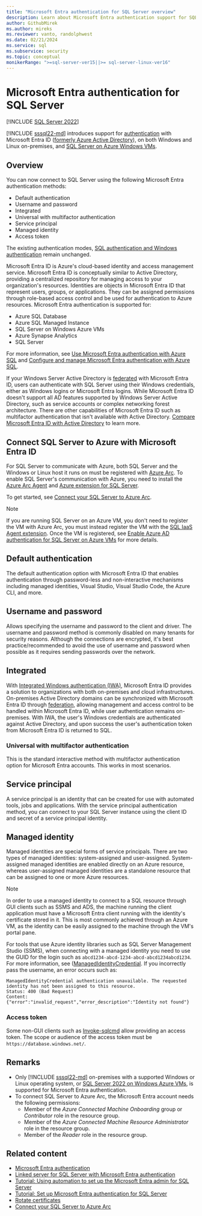 ```yaml
---
title: "Microsoft Entra authentication for SQL Server overview"
description: Learn about Microsoft Entra authentication support for SQL Server
author: GithubMirek
ms.author: mireks
ms.reviewer: vanto, randolphwest
ms.date: 02/21/2024
ms.service: sql
ms.subservice: security
ms.topic: conceptual
monikerRange: ">=sql-server-ver15||>= sql-server-linux-ver16"
---
```


# Microsoft Entra authentication for SQL Server

[!INCLUDE [SQL Server 2022](../../../includes/applies-to-version/sqlserver2022.md)]

[!INCLUDE [sssql22-md](../../../includes/sssql22-md.md)] introduces support for [authentication](/azure/active-directory/authentication/overview-authentication) with Microsoft Entra ID ([formerly Azure Active Directory](/entra/fundamentals/new-name)), on both Windows and Linux on-premises, and [SQL Server on Azure Windows VMs](/azure/azure-sql/virtual-machines/windows/configure-azure-ad-authentication-for-sql-vm).

## Overview

You can now connect to SQL Server using the following Microsoft Entra authentication methods:

- Default authentication
- Username and password
- Integrated
- Universal with multifactor authentication
- Service principal
- Managed identity
- Access token

The existing authentication modes, [SQL authentication and Windows authentication](../choose-an-authentication-mode.md) remain unchanged.

Microsoft Entra ID is Azure's cloud-based identity and access management service. Microsoft Entra ID is conceptually similar to Active Directory, providing a centralized repository for managing access to your organization's resources. Identities are objects in Microsoft Entra ID that represent users, groups, or applications. They can be assigned permissions through role-based access control and be used for authentication to Azure resources. Microsoft Entra authentication is supported for:

- Azure SQL Database
- Azure SQL Managed Instance
- SQL Server on Windows Azure VMs
- Azure Synapse Analytics
- SQL Server

For more information, see [Use Microsoft Entra authentication with Azure SQL](/azure/azure-sql/database/authentication-aad-overview) and [Configure and manage Microsoft Entra authentication with Azure SQL](/azure/azure-sql/database/authentication-aad-configure).

If your Windows Server Active Directory is [federated](/entra/identity/hybrid/connect/whatis-fed) with Microsoft Entra ID, users can authenticate with SQL Server using their Windows credentials, either as Windows logins or Microsoft Entra logins. While Microsoft Entra ID doesn't support all AD features supported by Windows Server Active Directory, such as service accounts or complex networking forest architecture. There are other capabilities of Microsoft Entra ID such as multifactor authentication that isn't available with Active Directory. [Compare Microsoft Entra ID with Active Directory](/entra/fundamentals/compare) to learn more.

## <a id="connect-sql-server-to-azure-with-azure-ad"></a> Connect SQL Server to Azure with Microsoft Entra ID

For SQL Server to communicate with Azure, both SQL Server and the Windows or Linux host it runs on must be registered with [Azure Arc](../../../sql-server/azure-arc/overview.md). To enable SQL Server's communication with Azure, you need to install the [Azure Arc Agent](/azure/azure-arc/servers/overview) and [Azure extension for SQL Server](../../../sql-server/azure-arc/overview.md).

To get started, see [Connect your SQL Server to Azure Arc](../../../sql-server/azure-arc/connect.md).

> [!Note]
> If you are running SQL Server on an Azure VM, you don't need to register the VM with Azure Arc, you must instead register the VM with the [SQL IaaS Agent extension](/azure/azure-sql/virtual-machines/windows/sql-agent-extension-manually-register-single-vm). Once the VM is registered, see [Enable Azure AD authentication for SQL Server on Azure VMs](/azure/azure-sql/virtual-machines/windows/configure-azure-ad-authentication-for-sql-vm) for more details.

## <a id="azure-active-directory-default"></a> Default authentication

The default authentication option with Microsoft Entra ID that enables authentication through password-less and non-interactive mechanisms including managed identities, Visual Studio, Visual Studio Code, the Azure CLI, and more.

## <a id="azure-active-directory-password"></a> Username and password

Allows specifying the username and password to the client and driver. The username and password method is commonly disabled on many tenants for security reasons. Although the connections are encrypted, it's best practice/recommended to avoid the use of username and password when possible as it requires sending passwords over the network.

## <a id="azure-active-directory-integrated"></a> Integrated

With [Integrated Windows authentication (IWA)](/azure/active-directory/develop/msal-authentication-flows#integrated-windows-authentication-iwa), Microsoft Entra ID provides a solution to organizations with both on-premises and cloud infrastructures. On-premises Active Directory domains can be synchronized with Microsoft Entra ID through [federation](/azure/active-directory/hybrid/connect/whatis-fed), allowing management and access control to be handled within Microsoft Entra ID, while user authentication remains on-premises. With IWA, the user's Windows credentials are authenticated against Active Directory, and upon success the user's authentication token from Microsoft Entra ID is returned to SQL.

### <a id="azure-active-directory-universal-with-multi-factor-authentication"></a> Universal with multifactor authentication

This is the standard interactive method with multifactor authentication option for Microsoft Entra accounts. This works in most scenarios.

## <a id="azure-active-directory-service-principal"></a> Service principal

A service principal is an identity that can be created for use with automated tools, jobs and applications. With the service principal authentication method, you can connect to your SQL Server instance using the client ID and secret of a service principal identity.

## <a id="azure-active-directory-managed-identity"></a> Managed identity

Managed identities are special forms of service principals. There are two types of managed identities: system-assigned and user-assigned. System-assigned managed identities are enabled directly on an Azure resource, whereas user-assigned managed identities are a standalone resource that can be assigned to one or more Azure resources.

> [!NOTE]
> In order to use a managed identity to connect to a SQL resource through GUI clients such as SSMS and ADS, the machine running the client application must have a Microsoft Entra client running with the identity's certificate stored in it. This is most commonly achieved through an Azure VM, as the identity can be easily assigned to the machine through the VM's portal pane.

For tools that use Azure identity libraries such as SQL Server Management Studio (SSMS), when connecting with a managed identity you need to use the GUID for the login such as `abcd1234-abcd-1234-abcd-abcd1234abcd1234`. For more information, see ([ManagedIdentityCredential](/dotnet/api/azure.identity.managedidentitycredential.-ctor). If you incorrectly pass the username, an error occurs such as:

```output
ManagedIdentityCredential authentication unavailable. The requested identity has not been assigned to this resource.
Status: 400 (Bad Request)
Content:
{"error":"invalid_request","error_description":"Identity not found"}
```

### <a id="azure-active-directory-access-token"></a> Access token

Some non-GUI clients such as [Invoke-sqlcmd](/powershell/module/sqlserver/invoke-sqlcmd) allow providing an access token. The scope or audience of the access token must be `https://database.windows.net/`.

## Remarks

- Only [!INCLUDE [sssql22-md](../../../includes/sssql22-md.md)] on-premises with a supported Windows or Linux operating system, or [SQL Server 2022 on Windows Azure VMs](/azure/azure-sql/virtual-machines/windows/security-considerations-best-practices#azure-ad-authentication-preview), is supported for Microsoft Entra authentication.
- To connect SQL Server to Azure Arc, the Microsoft Entra account needs the following permissions:
  - Member of the *Azure Connected Machine Onboarding* group or *Contributor* role in the resource group.
  - Member of the *Azure Connected Machine Resource Administrator* role in the resource group.
  - Member of the *Reader* role in the resource group.

## Related content

- [Microsoft Entra authentication](/azure/active-directory/authentication/overview-authentication)
- [Linked server for SQL Server with Microsoft Entra authentication](azure-ad-authentication-sql-server-linked-server.md)
- [Tutorial: Using automation to set up the Microsoft Entra admin for SQL Server](azure-ad-authentication-sql-server-automation-setup-tutorial.md)
- [Tutorial: Set up Microsoft Entra authentication for SQL Server](azure-ad-authentication-sql-server-setup-tutorial.md)
- [Rotate certificates](../../../sql-server/azure-arc/rotate-certificates.md)
- [Connect your SQL Server to Azure Arc](../../../sql-server/azure-arc/connect.md)
